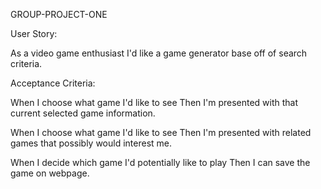 GROUP-PROJECT-ONE

User Story:

As a video game enthusiast I'd like a game generator base off of search criteria.

Acceptance Criteria:

When I choose what game I'd like to see
Then I'm presented with that current selected game information.

When I choose what game I'd like to see 
Then I'm presented with related games that possibly would interest me.

When I decide which game I'd potentially like to play
Then I can save the game on webpage.